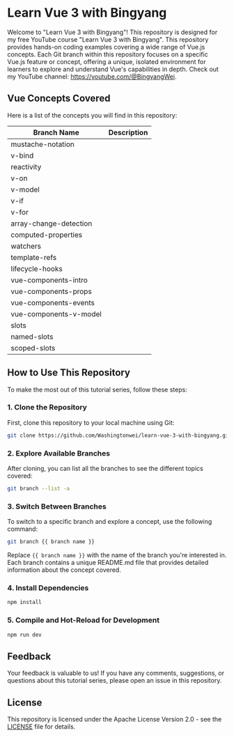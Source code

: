 # Learn Vue 3 with Bingyang

Welcome to "Learn Vue 3 with Bingyang"! This repository is designed for my free YouTube course "Learn Vue 3 with Bingyang". This repository provides hands-on coding examples covering a wide range of Vue.js concepts. Each Git branch within this repository focuses on a specific Vue.js feature or concept, offering a unique, isolated environment for learners to explore and understand Vue's capabilities in depth. Check out my YouTube channel: https://youtube.com/@BingyangWei.

## Vue Concepts Covered

Here is a list of the concepts you will find in this repository:

| Branch Name            | Description |
| ---------------------- | ----------- |
| mustache-notation      |             |
| v-bind                 |             |
| reactivity             |             |
| v-on                   |             |
| v-model                |             |
| v-if                   |             |
| v-for                  |             |
| array-change-detection |             |
| computed-properties    |             |
| watchers               |             |
| template-refs          |             |
| lifecycle-hooks        |             |
| vue-components-intro   |             |
| vue-components-props   |             |
| vue-components-events  |             |
| vue-components-v-model |             |
| slots                  |             |
| named-slots            |             |
| scoped-slots           |             |

## How to Use This Repository

To make the most out of this tutorial series, follow these steps:

### 1. Clone the Repository

First, clone this repository to your local machine using Git:

```sh
git clone https://github.com/Washingtonwei/learn-vue-3-with-bingyang.git
```

### 2. Explore Available Branches

After cloning, you can list all the branches to see the different topics covered:

```sh
git branch --list -a
```

### 3. Switch Between Branches

To switch to a specific branch and explore a concept, use the following command:

```sh
git branch {{ branch name }}
```

Replace `{{ branch name }}` with the name of the branch you're interested in. Each branch contains a unique README.md file that provides detailed information about the concept covered.

### 4. Install Dependencies

```sh
npm install
```

### 5. Compile and Hot-Reload for Development

```sh
npm run dev
```

## Feedback

Your feedback is valuable to us! If you have any comments, suggestions, or questions about this tutorial series, please open an issue in this repository.

## License

This repository is licensed under the Apache License Version 2.0 - see the [LICENSE](LICENSE) file for details.